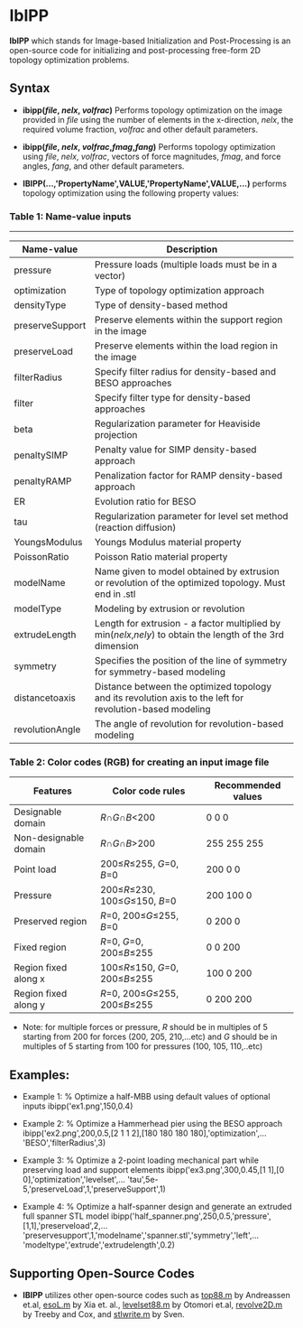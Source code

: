 # IbIPP
 **IbIPP** which stands for Image-based Initialization and Post-Processing
 is an open-source code for initializing and post-processing free-form 2D topology optimization problems.

 ## Syntax
 * **ibipp(*file*, *nelx*, *volfrac*)** Performs topology optimization on the image provided in *file* using the number of elements in the x-direction, *nelx*, the required volume fraction, *volfrac* and other default parameters.

 * **ibipp(*file*, *nelx*, *volfrac*,*fmag*,*fang*)** Performs topology optimization using *file*, *nelx*, *volfrac*, vectors of force magnitudes, *fmag*, and force angles, *fang*, and other default parameters.

 * **IBIPP(...,'PropertyName',VALUE,'PropertyName',VALUE,...)** performs topology optimization using the following property values:
 ### Table 1: Name-value inputs
--------------------------------------------------------------------------------
 |    Name-value     |                      Description                        |
 |-------------------|---------------------------------------------------------|
 |  pressure         |   Pressure loads (multiple loads must be in a vector)   |
 |  optimization     |   Type of topology optimization approach                |
 |  densityType      |    Type of density-based method                         |
 |  preserveSupport  |  Preserve elements within the support region in the image |
 |  preserveLoad     |  Preserve elements within the load region in the image  |
 |  filterRadius     |   Specify filter radius for density-based and BESO approaches |
 |  filter           |   Specify filter type for density-based approaches      |
 |  beta             |  Regularization parameter for Heaviside projection      |
 |  penaltySIMP      |  Penalty value for SIMP density-based approach          |
 |  penaltyRAMP      |  Penalization factor for RAMP density-based approach    |
 |  ER               |  Evolution ratio for BESO                               |
 |  tau              |  Regularization parameter for level set method (reaction diffusion) |
 |  YoungsModulus    |  Youngs Modulus material property                       |
 |  PoissonRatio     |   Poisson Ratio material property                       |
 |  modelName        | Name given to model obtained by extrusion or revolution of the optimized topology. Must end in .stl |
 |  modelType        |  Modeling by extrusion or revolution                    |
 |  extrudeLength    |  Length for extrusion - a factor multiplied by min(*nelx*,*nely*) to obtain the length of the 3rd dimension|
 |  symmetry         | Specifies the position of the line of symmetry for symmetry-based modeling |
 |  distancetoaxis   | Distance between the optimized topology and its revolution axis to the left for revolution-based modeling |
 |  revolutionAngle  | The angle of revolution for revolution-based modeling   |

 ###   Table 2: Color codes (RGB) for creating an input image file
 | Features              |  Color code rules                 | Recommended values  |                                     
 |-----------------------|-----------------------------------|---------------------|
 | Designable domain     |  *R*∩*G*∩*B*<200                  |     0     0     0   |
 | Non-designable domain |	*R*∩*G*∩*B*>200                  |    255   255   255  |
 | Point load            |  200≤*R*≤255, *G*=0, *B*=0        |    200    0     0   |
 | Pressure              |  200≤*R*≤230, 100≤*G*≤150, *B*=0  |   200   100    0    |
 | Preserved region      |  *R*=0, 200≤*G*≤255, *B*=0        |     0    200    0   |
 | Fixed region          |  *R*=0, *G*=0, 200≤*B*≤255        |     0     0    200  |
 | Region fixed along x	 |  100≤*R*≤150, *G*=0, 200≤*B*≤255  |   100    0    200   |
 | Region fixed along y	 |  *R*=0, 200≤*G*≤255, 200≤*B*≤255  |    0    200   200   |     
  *  Note: for multiple forces or pressure, *R* should be in multiples of 5
    starting from 200 for forces (200, 205, 210,...etc) and *G* should be
    in multiples of 5 starting from 100 for pressures (100, 105, 110,..etc)
 ## Examples:
  *  Example 1:
      % Optimize a half-MBB using default values of optional inputs
     ibipp('ex1.png',150,0.4)

  *  Example 2:
      % Optimize a Hammerhead pier using the BESO approach
      ibipp('ex2.png',200,0.5,[2 1 1 2],[180 180 180 180],'optimization',...
    'BESO','filterRadius',3)

  *  Example 3:
      % Optimize a 2-point loading mechanical part while preserving load
      and support elements
      ibipp('ex3.png',300,0.45,[1 1],[0 0],'optimization','levelset',...
    'tau',5e-5,'preserveLoad',1,'preserveSupport',1)

  *  Example 4:
      % Optimize a half-spanner design and generate an extruded full
      spanner STL model
     ibipp('half_spanner.png',250,0.5,'pressure',[1,1],'preserveload',2,...
    'preservesupport',1,'modelname','spanner.stl','symmetry','left',...
    'modeltype','extrude','extrudelength',0.2)


## Supporting Open-Source Codes
* **IBIPP** utilizes other open-source codes such as [top88.m](https://www.topopt.mek.dtu.dk/apps-and-software) by
Andreassen et.al, [esoL.m](https://link.springer.com/article/10.1007/s11831-016-9203-2) by Xia et. al., [levelset88.m](http://www.osdel.me.kyoto-u.ac.jp/members/yamada/codes.html.) by Otomori et.al,
[revolve2D.m](http://www.k-wave.org/) by Treeby and Cox, and [stlwrite.m](https://www.mathworks.com/matlabcentral/fileexchange/20922-stlwrite-write-ascii-or-binary-stl-files) by Sven.
